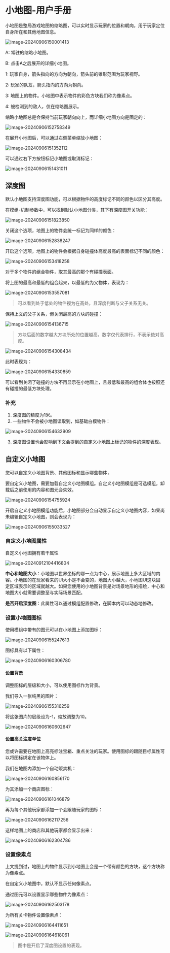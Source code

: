 # 小地图-用户手册

小地图是整局游戏地图的缩略图，可以实时显示玩家的位置和朝向，用于玩家定位自身所在和其他地图信息。

![image-20240906150001413](./img/image-20240906150001413.png)

A: 常驻的缩略小地图。

B: 点击A之后展开的详细小地图。

1: 玩家自身，箭头指向的方向为朝向，箭头前的锥形范围为玩家视野。

2: 玩家的队友，箭头指向的方向为朝向。

3: 地图上的物件。小地图中表示物件的彩色方块我们称为像素点。

4: 被检测到的敌人，仅在缩略图展示。

缩略小地图总是会保持当前玩家朝向向上，而详细小地图方向是固定的：

![image-20240906152758349](./img/image-20240906152758349.png)

在展开小地图后，可以通过右侧菜单缩放小地图：

![image-20240906151352112](./img/image-20240906151352112.png)

可以通过右下方按钮标记小地图或取消标记：

![image-20240906151431011](./img/image-20240906151431011.png)

## 深度图

默认小地图支持深度图功能，可以根据物件的高度标记不同的颜色以区分其高度。

在模组-机制参数中，可以找到默认小地图分类，其下有深度图开关功能：

![image-20240906151823850](./img/image-20240906151823850.png)

关闭这个选项，地图上的物件会统一标记为同样的颜色：

![image-20240906152838247](./img/image-20240906152838247.png)

开启这个选项，地图上的物件会根据自身碰撞体高度最高的表面标记不同的颜色：

![image-20240906153418258](./img/image-20240906153418258.png)

对于多个物件的组合物件，取其最高的那个有碰撞表面。

将上图的最高和最低的组合起来，以最低的为父物体，表现为：

![image-20240906153557081](./img/image-20240906153557081.png)

> 可以看到处于低处的物件视为在高处，且深度判断与父子关系无关。

保持上文的父子关系，但关闭最高的方块的碰撞：

![image-20240906154136715](./img/image-20240906154136715.png)

> 方块后面的数字越大方块所处的位置越高，数字仅代表排行，不表示绝对高度。

![image-20240906154308434](./img/image-20240906154308434.png)

此时表现为：

![image-20240906154330859](./img/image-20240906154330859.png)

可以看到关闭了碰撞的方块不再显示在小地图上，且最低和最高的组合体也按照还有碰撞的最低方块处理。

### 补充

1. 深度图的精度为1米。
2. 一些物件不会被小地图读取到，如基础白模物件：

![image-20240906154632909](./img/image-20240906154632909.png)

3. 深度图设置也会影响到下文会提到的自定义小地图上标记的物件的深度表现。

## 自定义小地图

您可以自定义小地图背景、其他图标和显示哪些物体，

要自定义小地图，需要加载自定义小地图模组。自定义小地图模组是可选模组，卸载后之前使用的内容和图元会失效。

![image-20240906154755924](./img/image-20240906154755924.png)

开启自定义小地图模组功能后，小地图部分会自动显示自定义小地图内容，如果尚未编辑自定义小地图，则会表现为：

![image-20240906155033527](./img/image-20240906155033527.png)

### 自定义小地图属性

自定义小地图拥有若干属性

![image-20240912104416804](./img/image-20240912104416804.png)

**中心和地图大小**：小地图以世界坐标的哪一点为中心，展示地图上多大区域的内容。小地图的在玩家看来的UI大小是不会变的，地图大小越大，小地图UI这块固定区域表示的区域就越大。如果您使用的小地图背景是对场景地形的描绘，中心和地图大小就需要调整至与实际场景匹配。

**是否开启深度图**：此属性可以通过模组配置修改，在脚本内可以动态地修改。

### 设置小地图图标

使用模组中带有的图元可以在小地图上添加图标：

![image-20240906155247613](./img/image-20240906155247613.png)

图标具有以下属性：

![image-20240906160306780](./img/image-20240906160306780.png)

#### 设置背景

调整图标的层级和大小，可以使用图标作为背景。

我们导入一张纯黑的图片：

![image-20240906155316259](./img/image-20240906155316259.png)

将这张图片的层级设为-1，缩放调整为10。

![image-20240906160602647](./img/image-20240906160602647.png)

#### 设置高关注度单位

您或许需要在地图上高亮标注宝箱、重点关注的玩家。使用图标的跟随目标属性可以将图标绑定在该物体上。

我们在地图内添加一个自动贩卖机：

![image-20240906160856170](./img/image-20240906160856170.png)

为其添加一个商店图标：

![image-20240906161046879](./img/image-20240906161046879.png)

再为每个其他玩家都添加一个会跟随玩家的图标：

![image-20240906162117256](./img/image-20240906162117256.png)

这样地图上的商店和其他玩家都会显示出来：

![image-20240906162304786](./img/image-20240906162304786.png)

### 设置像素点

上文提到过，地图上的物件显示到小地图上会是一个带有颜色的方块，这个方块称为像素点。

在自定义小地图中，默认不显示任何像素点。

通过图元可以设置显示哪些物件为像素点：

![image-20240906162503178](./img/image-20240906162503178.png)

为所有关卡物件设置像素点：

![image-20240906164411651](./img/image-20240906164411651.png)

![image-20240906164618061](./img/image-20240906164618061.png)

> 图中是开启了深度图设置的表现。
